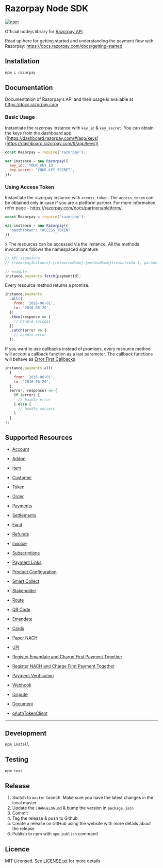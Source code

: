 # Razorpay Node SDK

[![npm](https://img.shields.io/npm/v/razorpay.svg?maxAge=2592000?style=flat-square)](https://www.npmjs.com/package/razorpay)

Official nodejs library for [Razorpay API](https://docs.razorpay.com/docs/payments).

Read up here for getting started and understanding the payment flow with Razorpay: <https://docs.razorpay.com/docs/getting-started>

## Installation

```bash
npm i razorpay
```

## Documentation

Documentation of Razorpay's API and their usage is available at <https://docs.razorpay.com>

### Basic Usage

Instantiate the razorpay instance with `key_id` & `key_secret`. You can obtain the keys from the dashboard app ([https://dashboard.razorpay.com/#/app/keys](https://dashboard.razorpay.com/#/app/keys))

```js
const Razorpay = require('razorpay');

var instance = new Razorpay({
  key_id: 'YOUR_KEY_ID',
  key_secret: 'YOUR_KEY_SECRET',
});
```

### Using Access Token
Instantiate the razorpay instance with `access_token`. The `access_token` can be obtained only in case if you are a platform partner. For more information, refer page - https://razorpay.com/docs/partners/platform/.

```js
const Razorpay = require('razorpay');

var instance = new Razorpay({
  "oauthToken": "ACCESS_TOKEN"
})
```
x
The resources can be accessed via the instance. All the methods invocations follows the namespaced signature

```js
// API signature
// {razorpayInstance}.{resourceName}.{methodName}(resourceId [, params])

// example
instance.payments.fetch(paymentId);
```

Every resource method returns a promise.

```js
instance.payments
  .all({
    from: '2016-08-01',
    to: '2016-08-20',
  })
  .then(response => {
    // handle success
  })
  .catch(error => {
    // handle error
  });
```

If you want to use callbacks instead of promises, every resource method will accept a callback function as a last parameter. The callback functions will behave as [Error First Callbacks ](http://fredkschott.com/post/2014/03/understanding-error-first-callbacks-in-node-js/)

```js
instance.payments.all(
  {
    from: '2016-08-01',
    to: '2016-08-20',
  },
  (error, response) => {
    if (error) {
      // handle error
    } else {
      // handle success
    }
  }
);
```

## Supported Resources
- [Account](documents/account.md)

- [Addon](documents/addon.md)

- [Item](documents/items.md)

- [Customer](documents/customer.md)

- [Token](documents/token.md)

- [Order](documents/order.md)

- [Payments](documents/payment.md)

- [Settlements](documents/settlement.md)

- [Fund](documents/fund.md)

- [Refunds](documents/refund.md)

- [Invoice](documents/invoice.md)

- [Subscriptions](documents/subscription.md)

- [Payment Links](documents/paymentLink.md)

- [Product Configuration](documents/productConfiguration)

- [Smart Collect](documents/virtualAccount.md)

- [Stakeholder](documents/stakeholders.md)

- [Route](documents/transfer.md)

- [QR Code](documents/qrcode.md)

- [Emandate](documents/emandate.md)

- [Cards](documents/card.md)

- [Paper NACH](documents/papernach.md)

- [UPI](documents/upi.md)

- [Register Emandate and Charge First Payment Together](documents/registerEmandate.md)

- [Register NACH and Charge First Payment Together](documents/registerNach.md)

- [Payment Verification](documents/paymentVerfication.md)

- [Webhook](documents/webhook.md)

- [Dispute](documents/disputes.md)

- [Document](documents/documents.md)

- [oAuthTokenClient](documents/oAuthTokenClient.md)

---

## Development

```bash
npm install
```

## Testing

```bash
npm test
```

## Release

1.  Switch to `master` branch. Make sure you have the latest changes in the local master
2.  Update the `CHANGELOG.md` & bump the version in `package.json`
3.  Commit
4.  Tag the release & push to Github
5.  Create a release on GitHub using the website with more details about the release
6.  Publish to npm with `npm publish` command

## Licence

MIT Licensed. See [LICENSE.txt](LICENSE.txt) for more details
